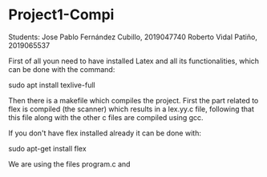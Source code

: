 # Project1-Compi
Students:
Jose Pablo Fernández Cubillo, 2019047740
Roberto Vidal Patiño, 2019065537

First of all youn need to have installed Latex
and all its functionalities, which can be done
with the command:

sudo apt install texlive-full

Then there is a makefile which compiles the project.
First the part related to flex is compiled (the scanner)
which results in a lex.yy.c file, following that this file
along with the other c files are compiled using gcc.

If you don't have flex installed already it can be done
with:

sudo apt-get install flex

We are using the files program.c and 